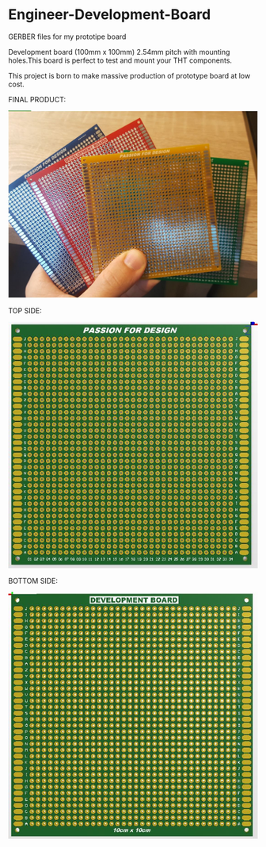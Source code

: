# Engineer-Development-Board
GERBER files for my prototipe board


Development board (100mm x 100mm) 2.54mm pitch with mounting holes.This board is perfect to test and mount your THT components.

This project is born to make massive production of prototype board at low cost.

FINAL PRODUCT:

![image0](https://github.com/Stulinaz/Engineer-Development-Board/blob/master/PHOTO/SHARED2.JPG)

TOP SIDE:

![image1](https://github.com/Stulinaz/Engineer-Development-Board/blob/master/PHOTO/Development_top_1.JPG)

BOTTOM SIDE:

![image2](https://github.com/Stulinaz/Engineer-Development-Board/blob/master/PHOTO/Development_bottom_2.JPG)



